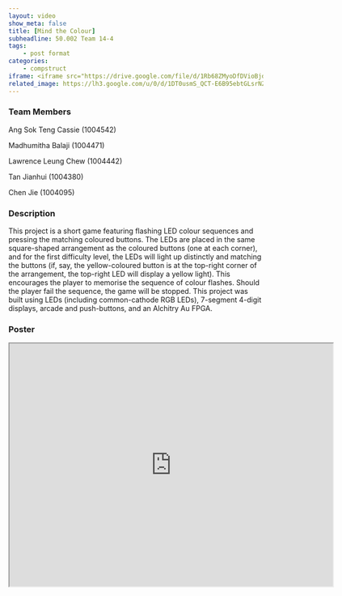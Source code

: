```yaml
---
layout: video
show_meta: false
title: [Mind the Colour]
subheadline: 50.002 Team 14-4
tags:
    - post format
categories:
    - compstruct
iframe: <iframe src="https://drive.google.com/file/d/1Rb68ZMyoDfDVioBjdvHBf76Pk1FnvjzF/preview" width="640" height="480"></iframe>
related_image: https://lh3.google.com/u/0/d/1DT0usmS_QCT-E6B95ebtGLsrNZFGuHdR=w300-h300-p-k-nu-iv1
---
```


### Team Members

Ang Sok Teng Cassie (1004542)

Madhumitha Balaji (1004471)

Lawrence Leung Chew (1004442)

Tan Jianhui (1004380)

Chen Jie (1004095)  

### Description

This project is a short game featuring flashing LED colour sequences and pressing the matching coloured buttons. The LEDs are placed in the same square-shaped arrangement as the coloured buttons (one at each corner), and for the first difficulty level, the LEDs will light up distinctly and matching the buttons (if, say, the yellow-coloured button is at the top-right corner of the arrangement, the top-right LED will display a yellow light). This encourages the player to memorise the sequence of colour flashes. Should the player fail the sequence, the game will be stopped. This project was built using LEDs (including common-cathode RGB LEDs), 7-segment 4-digit displays, arcade and push-buttons, and an Alchitry Au FPGA.

### Poster

<iframe src="https://drive.google.com/file/d/1DT0usmS_QCT-E6B95ebtGLsrNZFGuHdR/preview" width="640" height="480"></iframe>
<!-- <iframe src="https://drive.google.com/file/d/1DT0usmS_QCT-E6B95ebtGLsrNZFGuHdR/preview" width="640" height="480"></iframe> -->